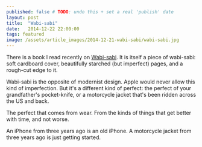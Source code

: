 ```yaml
---
published: false # TODO: undo this + set a real 'publish' date
layout: post
title:  "Wabi-sabi"
date:   2014-12-22 22:00:00
tags: featured
image: /assets/article_images/2014-12-21-wabi-sabi/wabi-sabi.jpg
---
```


There is a book I read recently on [Wabi-sabi](http://www.amazon.com/dp/0981484603/?tag=ibleedneon-20). It is itself a piece of wabi-sabi: soft cardboard cover, beautifully starched (but imperfect) pages, and a rough-cut edge to it.

Wabi-sabi is the opposite of modernist design. Apple would never allow this kind of imperfection. But it's a different kind of perfect: the perfect of your grandfather's pocket-knife, or a motorcycle jacket that's been ridden across the US and back.

The perfect that comes from wear. From the kinds of things that get better with time, and not worse.

An iPhone from three years ago is an old iPhone. A motorcycle jacket from three years ago is just getting started.
